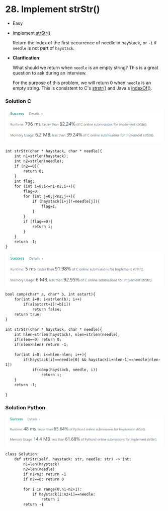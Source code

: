 # 28. Implement strStr()

* Easy
*   Implement [strStr()](http://www.cplusplus.com/reference/cstring/strstr/).

    Return the index of the first occurrence of needle in haystack, or `-1` if `needle` is not part of `haystack`.
*   **Clarification:**

    What should we return when `needle` is an empty string? This is a great question to ask during an interview.

    For the purpose of this problem, we will return 0 when `needle` is an empty string. This is consistent to C's [strstr()](http://www.cplusplus.com/reference/cstring/strstr/) and Java's [indexOf()](https://docs.oracle.com/javase/7/docs/api/java/lang/String.html#indexOf\(java.lang.String\)).

### Solution C

![](<../.gitbook/assets/image (14) (1).png>)

```
int strStr(char * haystack, char * needle){
    int n1=strlen(haystack);
    int n2=strlen(needle);
    if (n2==0){
        return 0;
    }
    int flag;
    for (int i=0;i<=n1-n2;i++){
        flag=0;
        for (int j=0;j<n2;j++){
            if (haystack[i+j]!=needle[j]){
                flag=1;
            }
        }
        if (flag==0){
            return i;
        }
    }
    return -1;
}
```

![](<../.gitbook/assets/image (20) (1).png>)

```
bool comp(char* a, char* b, int astart){
    for(int i=0; i<strlen(b); i++)
        if(a[astart+i]!=b[i])
            return false;
    return true;
}

int strStr(char * haystack, char * needle){
    int hlen=strlen(haystack), nlen=strlen(needle);
    if(nlen==0) return 0;
    if(nlen>hlen) return -1;
    
    for(int i=0; i<=hlen-nlen; i++){
        if(haystack[i]==needle[0] && haystack[i+nlen-1]==needle[nlen-1])
            if(comp(haystack, needle, i))
                return i;
    }
    return -1;
    
}
```



### Solution Python&#x20;

![](<../.gitbook/assets/image (10) (1) (1).png>)

```
class Solution:
    def strStr(self, haystack: str, needle: str) -> int:
        n1=len(haystack)
        n2=len(needle)
        if n1<n2: return -1
        if n2==0: return 0
        
        for i in range(0,n1-n2+1):
            if haystack[i:n2+i]==needle:
                return i
        return -1
```

